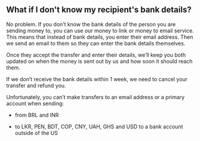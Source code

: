 ## What if I don't know my recipient's bank details?  
No problem. If you don’t know the bank details of the person you are sending money to, you can use our money to link or money to email service. This means that instead of bank details, you enter their email address. Then we send an email to them so they can enter the bank details themselves.

Once they accept the transfer and enter their details, we’ll keep you both updated on when the money is sent out by us and how soon it should reach them.

If we don’t receive the bank details within 1 week, we need to cancel your transfer and refund you.

Unfortunately, you can’t make transfers to an email address or a primary account when sending:

  * from BRL and INR

  * to LKR, PEN, BDT, COP, CNY, UAH, GHS and USD to a bank account outside of the US